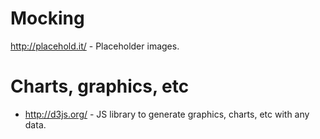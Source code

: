 # Mocking
http://placehold.it/ - Placeholder images.

# Charts, graphics, etc
* http://d3js.org/ - JS library to generate graphics, charts, etc with any data.
